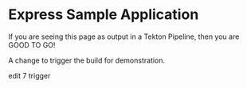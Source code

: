 # Express Sample Application

If you are seeing this page as output in a Tekton Pipeline, then you are GOOD TO GO!

A change to trigger the build for demonstration.


edit 7 trigger
